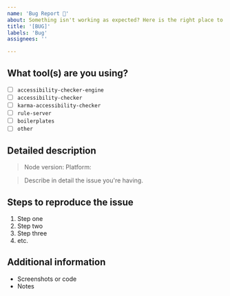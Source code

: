 ```yaml
---
name: 'Bug Report 🐛'
about: Something isn't working as expected? Here is the right place to report.
title: '[BUG]'
labels: 'Bug'
assignees: ''

---
```


<!-- Feel free to remove sections that aren't relevant.

## Title line template: [Title]: Brief description

-->

## What tool(s) are you using?

<!--
  Add an x in one of the options below, for example:
- [x] package name
-->

- [ ] `accessibility-checker-engine`
- [ ] `accessibility-checker`
- [ ] `karma-accessibility-checker`
- [ ] `rule-server`
- [ ] `boilerplates`
- [ ] `other`

## Detailed description

> Node version:
> Platform: 

> Describe in detail the issue you're having.

## Steps to reproduce the issue

1. Step one
2. Step two
3. Step three
4. etc.


## Additional information

- Screenshots or code
- Notes
<!-- Provide as much useful information as you can -->